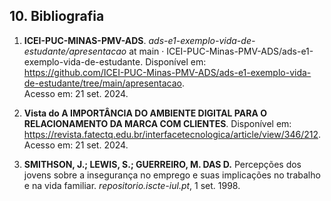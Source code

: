 ## 10. Bibliografia

1. **ICEI-PUC-MINAS-PMV-ADS**. *ads-e1-exemplo-vida-de-estudante/apresentacao* at main · ICEI-PUC-Minas-PMV-ADS/ads-e1-exemplo-vida-de-estudante. Disponível em:  
   <https://github.com/ICEI-PUC-Minas-PMV-ADS/ads-e1-exemplo-vida-de-estudante/tree/main/apresentacao>.  
   Acesso em: 21 set. 2024.

2. **Vista do A IMPORTÂNCIA DO AMBIENTE DIGITAL PARA O RELACIONAMENTO DA MARCA COM CLIENTES**. Disponível em:  
   <https://revista.fatectq.edu.br/interfacetecnologica/article/view/346/212>.  
   Acesso em: 21 set. 2024.

3. **SMITHSON, J.; LEWIS, S.; GUERREIRO, M. DAS D.** Percepções dos jovens sobre a insegurança no emprego e suas implicações no trabalho e na vida familiar. *repositorio.iscte-iul.pt*, 1 set. 1998.
